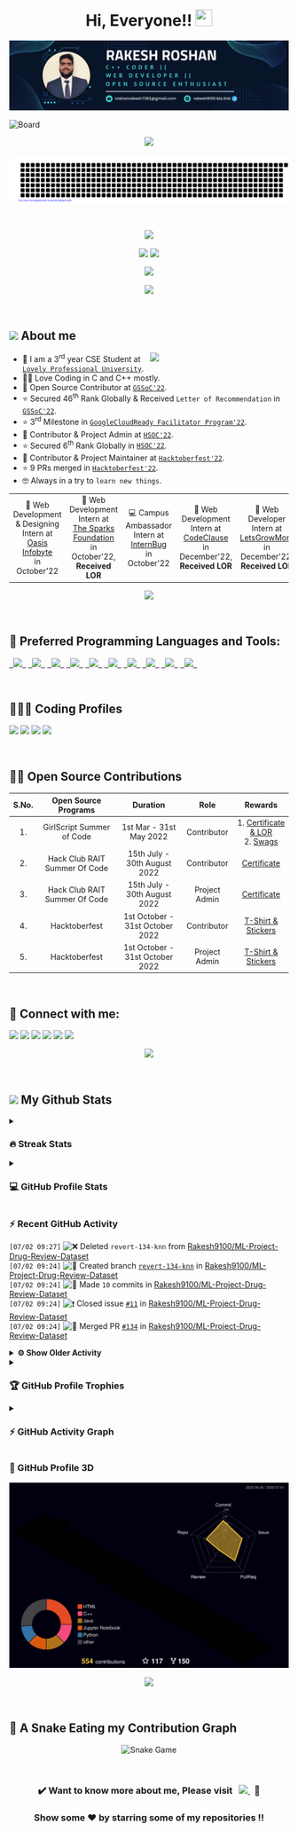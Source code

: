 <h1 align = "center">Hi, Everyone!! <img src = "https://raw.githubusercontent.com/MartinHeinz/MartinHeinz/master/wave.gif" height = 30px width = 30px> </h1>

<p align = "center"><img src = "Blue%20and%20White%20Abstract%20Banner.png" alt = "Blue and White Abstract Banner"></p>

![Board](https://user-images.githubusercontent.com/73993775/215263455-e1b4f886-e34c-4308-b957-19c84668d63d.png)

<p align = "center">
<img src = "https://readme-typing-svg.herokuapp.com?font=Time+New+Roman&color=%23C8BE25&size=25&center=true&vCenter=true&width=500&height=100&lines=Computer+Science+Engineering+Student;Coding+and+Open+Source+Enthusiast;Frontend+Web+Developer;Always+learning+new+things"></p>

<p align = "center">
<img src = "gitartwork.svg" alt = "Gitartwork"></p><br>

<p align = "center">
<img src = "https://quotes-github-readme.vercel.app/api?type=horizontal&theme=dracula">
</p>

<p align = "center">
<a href = "https://www.linkedin.com/in/rakesh-roshan-9100/"><img src = "https://img.shields.io/badge/RAKESH%20ROSHAN-blue?style=for-the-badge&logo=linkedin&labelColor=white&logoColor=blue" height="25"></a>
<a href = "mailto:roshanrakesh7362@gmail.com"><img src = "https://img.shields.io/badge/SAY%2C%20HI-D14836?style=for-the-badge&logo=gmail&labelColor=white&logoColor=D14836" height="25"></a></p>

<p align = "center">
<img src = "https://komarev.com/ghpvc/?username=Rakesh9100&label=PROFILE%20VISITORS&color=CD5F08&style=for-the-badge" height="27"/>
</p>

<p align = "center"> <img src = "https://capsule-render.vercel.app/api?type=rect&color=gradient&customColorList=0,2,2,5,10&height=2.5"/></p><br>

## <picture> <img src = "https://github.com/7oSkaaa/7oSkaaa/blob/main/Images/about_me.gif?raw=true" width = 50px>  </picture> About me
<picture> <img align = "right" src = "https://github.com/7oSkaaa/7oSkaaa/blob/main/Images/Right_Side.gif?raw=true" width = 250px></picture>
- 🏫 I am a 3<sup>rd</sup> year CSE Student at [`Lovely Professional University`](https://www.lpu.in).
- 🧑‍💻 Love Coding in C and C++ mostly.
- 🙂 Open Source Contributor at [`GSSoC'22`](https://gssoc.girlscript.tech/).
- ⭐ Secured 46<sup>th</sup> Rank Globally & Received `Letter of Recommendation` in [`GSSoC'22`](https://gssoc.girlscript.tech/).
- ⭐ 3<sup>rd</sup> Milestone in [`GoogleCloudReady Facilitator Program'22`](https://events.withgoogle.com/googlecloudready-facilitator-program/).
- 🙂 Contributor & Project Admin at [`HSOC'22`](https://soc.hackclubrait.co/).
- ⭐ Secured 6<sup>th</sup> Rank Globally in [`HSOC'22`](https://soc.hackclubrait.co/).
- 🙂 Contributor & Project Maintainer at [`Hacktoberfest'22`](https://hacktoberfest.com/).
- ⭐ 9 PRs merged in [`Hacktoberfest'22`](https://hacktoberfest.com/).
- 🤓 Always in a try to `learn new things`.

<table align = "center">
  <tr>
    <td align = "center"> 🌟 Web Development & Designing Intern at <a href = "https://oasisinfobyte.com/"><br>Oasis Infobyte</a> <br>in October'22 </td>
    <td align = "center"> 🌟 Web Development Intern at <a href = "https://internship.thesparksfoundation.info/"><br>The Sparks Foundation</a> <br>in October'22, <b>Received LOR</b> </td>
    <td align = "center"> 💻 Campus Ambassador Intern at <a href = "https://internbug.wixsite.com/internbug"><br>InternBug</a> <br>in October'22 </td>
    <td align = "center"> 🌟 Web Development Intern at <a href = "https://codeclause.com/"><br>CodeClause</a> <br>in December'22, <b>Received LOR</b> </td>
    <td align = "center"> 🌟 Web Developer Intern at <a href = "https://letsgrowmore.in/"><br>LetsGrowMore</a> <br>in December'22, <b>Received LOR</b> </td>
</td>
  </tr>
</table>

<p align = "center"> <img src = "https://capsule-render.vercel.app/api?type=rect&color=gradient&customColorList=0,2,2,5,10&height=2.5"/></p><br>

## 🚀 Preferred Programming Languages and Tools:
<p align = "left">
	<code><a href = "https://www.cprogramming.com/"> <img src = "https://img.icons8.com/color/50/000000/c-programming.png"/> </a></code>
    	<code><a href = "https://www.learncpp.com/"> <img src = "https://img.icons8.com/color/50/000000/c-plus-plus-logo.png"/> </a></code>
    	<code><a href = "https://html.com/"> <img src = "https://img.icons8.com/color/50/000000/html-5.png"/> </a></code>
    	<code><a href = "https://web.dev/learn/css/"> <img src = "https://img.icons8.com/color/50/000000/css3.png"/> </a></code>
    	<code><a href = "https://www.javascript.com/"> <img src = "https://img.icons8.com/color/50/FAB005/javascript--v1.png"/> </a></code>
	<code><a href = "https://www.python.org/"> <img src = "https://img.icons8.com/color/50/000000/python--v1.png"/> </a></code>
	<code><a href = "https://docs.oracle.com/javase/tutorial/"> <img src = "https://img.icons8.com/color/50/000000/java-coffee-cup-logo--v1.png"/> </a></code>
    	<code><a href = "https://code.visualstudio.com/"> <img src = "https://img.icons8.com/color/50/000000/visual-studio-code-2019.png"/> </a></code>
	<code><a href = "https://git-scm.com/"> <img src = "https://img.icons8.com/color/50/000000/git.png"/> </a></code>
	<code><a href = "https://cloud.google.com/"> <img src = "https://img.icons8.com/color/50/000000/google-cloud-platform.png"/> </a></code>
</p><br>

## 👨🏻‍💻 Coding Profiles
<p align = "left">
<a href = "https://www.hackerrank.com/roshanrakesh7362?hr_r=1"><img src = "https://img.shields.io/badge/-Hackerrank-2EC866?style=oval-square&logo=HackerRank&logoColor=white"/></a>
<a href = "https://leetcode.com/Rakesh9100/"><img src = "https://img.shields.io/badge/-LeetCode-FFA116?style=oval-square&logo=LeetCode&logoColor=white"/></a>
<a href = "https://auth.geeksforgeeks.org/user/roshanrakesh7362"><img src = "https://img.shields.io/badge/GeeksforGeeks-298D46?style=oval-square&logo=geeksforgeeks&logoColor=white"/></a>
<a href = "https://www.cloudskillsboost.google/public_profiles/29e851f3-5a90-4e77-87ae-8b1d1a2c10b3"><img src = "https://img.shields.io/badge/Google_Cloud-4285F4?style=oval-square&logo=google-cloud&logoColor=white"/></a>
</p><br>

## 👨‍💻 Open Source Contributions
| S.No. | Open Source Programs | Duration | Role | Rewards |
|:-----:|:-----:|:-----:|:-----:|:-----:|
| 1. | GirlScript Summer of Code | 1st Mar - 31st May 2022 | Contributor | 1. [Certificate & LOR](https://www.linkedin.com/posts/rakesh-roshan-9100_gssoc-top-performer-activity-6962652421214908416-pdZg?utm_source=share&utm_medium=member_desktop)<br> 2. [Swags](https://www.linkedin.com/posts/rakesh-roshan-9100_opensource-program-contributor-activity-6994604804513673216-CJfE?utm_source=share&utm_medium=member_desktop) |
| 2. | Hack Club RAIT Summer Of Code| 15th July - 30th August 2022 | Contributor | [Certificate](https://drive.google.com/file/d/167zbwHjw_m7LPksIG2JNu4XO4WHEugSe/view?usp=share_link) |
| 3. | Hack Club RAIT Summer Of Code| 15th July - 30th August 2022 | Project Admin | [Certificate](https://drive.google.com/file/d/1L3K9xfyJ1rj0kSA-Vc0P6hlodb6FWAKO/view?usp=share_link) |
| 4. | Hacktoberfest | 1st October - 31st October 2022 | Contributor | [T-Shirt & Stickers](https://www.linkedin.com/posts/rakesh-roshan-9100_hacktoberfest2022-hacktoberfest-github-activity-7025102004079239169-PYOP?utm_source=share&utm_medium=member_desktop) |
| 5. | Hacktoberfest | 1st October - 31st October 2022 | Project Admin | [T-Shirt & Stickers](https://www.linkedin.com/posts/rakesh-roshan-9100_hacktoberfest2022-hacktoberfest-github-activity-7025102004079239169-PYOP?utm_source=share&utm_medium=member_desktop) |
<br>

## 🔗 Connect with me:
<p align = "left">
<a href = "https://www.linkedin.com/in/rakesh-roshan-9100/"><img src = "https://img.icons8.com/fluent/48/000000/linkedin.png"/></a>
<a href = "https://www.instagram.com/rakesh250602/"><img src = "https://img.icons8.com/fluent/48/000000/instagram-new.png"/></a>
<a href = "mailto:roshanrakesh7362@gmail.com"><img src = "https://img.icons8.com/color/48/000000/gmail-new.png"/></a>
<a href = "https://github.com/Rakesh9100/"><img src = "https://img.icons8.com/color/48/000000/github--v1.png"/></a>
<a href = "https://www.facebook.com/rakesh6203/"><img src = "https://img.icons8.com/fluency/48/000000/facebook-new.png"/></a>
<a href = "https://discordapp.com/users/944144134950748170"><img src = "https://img.icons8.com/fluency/48/000000/discord.png"/></a>

<p align="center"> <img src = "https://capsule-render.vercel.app/api?type=rect&color=gradient&customColorList=0,2,2,5,10&height=2.5"/></p><br>

## <picture> <img src = "https://github.com/7oSkaaa/7oSkaaa/blob/main/Images/Statistics.gif?raw=true" width = 50px>  </picture> My Github Stats

<details><summary><h3>🔥 Streak Stats</h3></summary>
<p align = "center"><img src = "https://github-readme-streak-stats.herokuapp.com/?user=rakesh9100&theme=midnight-purple" alt = "Rakesh9100"/></p>
</details>
  
<details><summary><h3>💻 GitHub Profile Stats</h3></summary>
<p align = "center">
<a href = "https://github.com/rakesh9100">
<img src = "https://github-readme-stats-rakesh9100.vercel.app/api?username=rakesh9100&show_icons=true&count_private=true&locale=en&theme=midnight-purple&layout=compact" alt = "Rakesh's Github Stats" height = 200px/></a>
<img src = "https://github-readme-stats-rakesh9100.vercel.app/api/top-langs?username=rakesh9100&langs_count=15&layout=compact&locale=en&theme=midnight-purple" alt = "Languages Used" height = 200px/>
<br><br>
<b>Note:</b> Top languages is only a metric of the languages my public code consists of and doesn't reflect experience or skill level.
</p></details>

<h3>⚡ Recent GitHub Activity</h3>

<!--START_SECTION:activity-->
`[07/02 09:27]` <img alt="❌" src="https://github.com/cheesits456/github-activity-readme/raw/master/icons/delete.png" align="top" height="18"> Deleted `revert-134-knn` from [Rakesh9100/ML-Project-Drug-Review-Dataset](https://github.com/Rakesh9100/ML-Project-Drug-Review-Dataset)  
`[07/02 09:24]` <img alt="📂" src="https://github.com/cheesits456/github-activity-readme/raw/master/icons/create-branch.png" align="top" height="18"> Created branch [`revert-134-knn`](https://github.com/Rakesh9100/ML-Project-Drug-Review-Dataset/tree/revert-134-knn) in [Rakesh9100/ML-Project-Drug-Review-Dataset](https://github.com/Rakesh9100/ML-Project-Drug-Review-Dataset)  
`[07/02 09:24]` <img alt="📝" src="https://github.com/cheesits456/github-activity-readme/raw/master/icons/commit.png" align="top" height="18"> Made `10` commits in [Rakesh9100/ML-Project-Drug-Review-Dataset](https://github.com/Rakesh9100/ML-Project-Drug-Review-Dataset)  
`[07/02 09:24]` <img alt="❗️" src="https://github.com/cheesits456/github-activity-readme/raw/master/icons/issue.png" align="top" height="18"> Closed issue [`#11`](https://github.com//Rakesh9100/ML-Project-Drug-Review-Dataset/issues/11 'Explore alternative machine learning models on the dataset') in [Rakesh9100/ML-Project-Drug-Review-Dataset](https://github.com/Rakesh9100/ML-Project-Drug-Review-Dataset)  
`[07/02 09:24]` <img alt="🎉" src="https://github.com/cheesits456/github-activity-readme/raw/master/icons/merge.png" align="top" height="18"> Merged PR [`#134`](https://github.com//Rakesh9100/ML-Project-Drug-Review-Dataset/pull/134 'Added the KNN Model') in [Rakesh9100/ML-Project-Drug-Review-Dataset](https://github.com/Rakesh9100/ML-Project-Drug-Review-Dataset)  

<details><summary><b> ⚙️ Show Older Activity</b></summary>

`[07/02 09:24]` <img alt="🗣" src="https://github.com/cheesits456/github-activity-readme/raw/master/icons/comment.png" align="top" height="18"> Commented on [`#134`](https://github.com//Rakesh9100/ML-Project-Drug-Review-Dataset/issues/134 'Added the KNN Model') in [Rakesh9100/ML-Project-Drug-Review-Dataset](https://github.com/Rakesh9100/ML-Project-Drug-Review-Dataset)  
`[07/02 06:44]` <img alt="🗣" src="https://github.com/cheesits456/github-activity-readme/raw/master/icons/comment.png" align="top" height="18"> Commented on [`#109`](https://github.com//Rakesh9100/ML-Project-Drug-Review-Dataset/issues/109 ' Embedding layers with LSTM, GRU. ') in [Rakesh9100/ML-Project-Drug-Review-Dataset](https://github.com/Rakesh9100/ML-Project-Drug-Review-Dataset)  
`[07/02 06:43]` <img alt="🗣" src="https://github.com/cheesits456/github-activity-readme/raw/master/icons/comment.png" align="top" height="18"> Commented on [`#134`](https://github.com//Rakesh9100/ML-Project-Drug-Review-Dataset/issues/134 'Added the KNN Model') in [Rakesh9100/ML-Project-Drug-Review-Dataset](https://github.com/Rakesh9100/ML-Project-Drug-Review-Dataset)  
`[07/02 06:42]` <img alt="🗣" src="https://github.com/cheesits456/github-activity-readme/raw/master/icons/comment.png" align="top" height="18"> Commented on [`#121`](https://github.com//Rakesh9100/ML-Project-Drug-Review-Dataset/issues/121 '[FEATURE] Sentiment Analysis using Deep Learning ') in [Rakesh9100/ML-Project-Drug-Review-Dataset](https://github.com/Rakesh9100/ML-Project-Drug-Review-Dataset)  
`[07/01 20:49]` <img alt="🗣" src="https://github.com/cheesits456/github-activity-readme/raw/master/icons/comment.png" align="top" height="18"> Commented on [`#94`](https://github.com//Rakesh9100/ML-Project-Drug-Review-Dataset/issues/94 'Optimize the hyperparameters of the existing ML models to improve their performance') in [Rakesh9100/ML-Project-Drug-Review-Dataset](https://github.com/Rakesh9100/ML-Project-Drug-Review-Dataset)  
`[07/01 20:46]` <img alt="🗣" src="https://github.com/cheesits456/github-activity-readme/raw/master/icons/comment.png" align="top" height="18"> Commented on [`#121`](https://github.com//Rakesh9100/ML-Project-Drug-Review-Dataset/issues/121 '[FEATURE] Sentiment Analysis using Deep Learning ') in [Rakesh9100/ML-Project-Drug-Review-Dataset](https://github.com/Rakesh9100/ML-Project-Drug-Review-Dataset)  
`[07/01 20:45]` <img alt="🗣" src="https://github.com/cheesits456/github-activity-readme/raw/master/icons/comment.png" align="top" height="18"> Commented on [`#109`](https://github.com//Rakesh9100/ML-Project-Drug-Review-Dataset/issues/109 ' Embedding layers with LSTM, GRU. ') in [Rakesh9100/ML-Project-Drug-Review-Dataset](https://github.com/Rakesh9100/ML-Project-Drug-Review-Dataset)  
`[07/01 20:43]` <img alt="🗣" src="https://github.com/cheesits456/github-activity-readme/raw/master/icons/comment.png" align="top" height="18"> Commented on [`#108`](https://github.com//Rakesh9100/ML-Project-Drug-Review-Dataset/issues/108 'Improving accuracy using ensemble learning') in [Rakesh9100/ML-Project-Drug-Review-Dataset](https://github.com/Rakesh9100/ML-Project-Drug-Review-Dataset)  
`[07/01 17:45]` <img alt="❗️" src="https://github.com/cheesits456/github-activity-readme/raw/master/icons/issue.png" align="top" height="18"> Closed issue [`#107`](https://github.com//Rakesh9100/ML-Project-Drug-Review-Dataset/issues/107 'Integrating the project with a website using Flask, HTML, and CSS to showcase accurate results, visually appealing graphs, and plots.[Issue title here] ') in [Rakesh9100/ML-Project-Drug-Review-Dataset](https://github.com/Rakesh9100/ML-Project-Drug-Review-Dataset)  
`[07/01 17:38]` <img alt="🗣" src="https://github.com/cheesits456/github-activity-readme/raw/master/icons/comment.png" align="top" height="18"> Commented on [`#134`](https://github.com//Rakesh9100/ML-Project-Drug-Review-Dataset/issues/134 'Added the KNN Model') in [Rakesh9100/ML-Project-Drug-Review-Dataset](https://github.com/Rakesh9100/ML-Project-Drug-Review-Dataset)  
`[07/01 17:36]` <img alt="🗣" src="https://github.com/cheesits456/github-activity-readme/raw/master/icons/comment.png" align="top" height="18"> Commented on [`#133`](https://github.com//Rakesh9100/ML-Project-Drug-Review-Dataset/issues/133 'PyCaret Implementation - Accuracy enhancement using multiple regression models at a time') in [Rakesh9100/ML-Project-Drug-Review-Dataset](https://github.com/Rakesh9100/ML-Project-Drug-Review-Dataset)  
`[07/01 14:49]` <img alt="🗣" src="https://github.com/cheesits456/github-activity-readme/raw/master/icons/comment.png" align="top" height="18"> Commented on [`#80`](https://github.com//Rakesh9100/ML-Project-Drug-Review-Dataset/issues/80 'Adding Transformers') in [Rakesh9100/ML-Project-Drug-Review-Dataset](https://github.com/Rakesh9100/ML-Project-Drug-Review-Dataset)  
`[07/01 14:48]` <img alt="🗣" src="https://github.com/cheesits456/github-activity-readme/raw/master/icons/comment.png" align="top" height="18"> Commented on [`#11`](https://github.com//Rakesh9100/ML-Project-Drug-Review-Dataset/issues/11 'Explore alternative machine learning models on the dataset') in [Rakesh9100/ML-Project-Drug-Review-Dataset](https://github.com/Rakesh9100/ML-Project-Drug-Review-Dataset)  
`[07/01 14:46]` <img alt="🗣" src="https://github.com/cheesits456/github-activity-readme/raw/master/icons/comment.png" align="top" height="18"> Commented on [`#4`](https://github.com//Rakesh9100/ML-Project-Drug-Review-Dataset/issues/4 'Enhancing Model Performance and Memory Efficiency in this Project') in [Rakesh9100/ML-Project-Drug-Review-Dataset](https://github.com/Rakesh9100/ML-Project-Drug-Review-Dataset)  
`[07/01 11:56]` <img alt="🗣" src="https://github.com/cheesits456/github-activity-readme/raw/master/icons/comment.png" align="top" height="18"> Commented on [`#124`](https://github.com//Rakesh9100/ML-Project-Drug-Review-Dataset/issues/124 '[FEATURE] Adding Logging module for storing the logs') in [Rakesh9100/ML-Project-Drug-Review-Dataset](https://github.com/Rakesh9100/ML-Project-Drug-Review-Dataset)  
`[07/01 11:51]` <img alt="🗣" src="https://github.com/cheesits456/github-activity-readme/raw/master/icons/comment.png" align="top" height="18"> Commented on [`#129`](https://github.com//Rakesh9100/ML-Project-Drug-Review-Dataset/issues/129 'Plotly analysis') in [Rakesh9100/ML-Project-Drug-Review-Dataset](https://github.com/Rakesh9100/ML-Project-Drug-Review-Dataset)  
`[07/01 11:50]` <img alt="❗️" src="https://github.com/cheesits456/github-activity-readme/raw/master/icons/issue.png" align="top" height="18"> Closed issue [`#97`](https://github.com//Rakesh9100/ML-Project-Drug-Review-Dataset/issues/97 'Use plotly library for analysis') in [Rakesh9100/ML-Project-Drug-Review-Dataset](https://github.com/Rakesh9100/ML-Project-Drug-Review-Dataset)  
`[07/01 11:50]` <img alt="📝" src="https://github.com/cheesits456/github-activity-readme/raw/master/icons/commit.png" align="top" height="18"> Made `2` commits in [Rakesh9100/ML-Project-Drug-Review-Dataset](https://github.com/Rakesh9100/ML-Project-Drug-Review-Dataset)  
`[07/01 11:50]` <img alt="🎉" src="https://github.com/cheesits456/github-activity-readme/raw/master/icons/merge.png" align="top" height="18"> Merged PR [`#129`](https://github.com//Rakesh9100/ML-Project-Drug-Review-Dataset/pull/129 'Plotly analysis') in [Rakesh9100/ML-Project-Drug-Review-Dataset](https://github.com/Rakesh9100/ML-Project-Drug-Review-Dataset)  
`[07/01 10:21]` <img alt="🗣" src="https://github.com/cheesits456/github-activity-readme/raw/master/icons/comment.png" align="top" height="18"> Commented on [`#131`](https://github.com//Rakesh9100/ML-Project-Drug-Review-Dataset/issues/131 'Adding the model: Sarima') in [Rakesh9100/ML-Project-Drug-Review-Dataset](https://github.com/Rakesh9100/ML-Project-Drug-Review-Dataset)  
`[06/29 18:30]` <img alt="❗️" src="https://github.com/cheesits456/github-activity-readme/raw/master/icons/issue.png" align="top" height="18"> Closed issue [`#132`](https://github.com//Rakesh9100/ML-Project-Drug-Review-Dataset/issues/132 'Add CONTRIBUTION.md') in [Rakesh9100/ML-Project-Drug-Review-Dataset](https://github.com/Rakesh9100/ML-Project-Drug-Review-Dataset)  
`[06/29 18:30]` <img alt="🗣" src="https://github.com/cheesits456/github-activity-readme/raw/master/icons/comment.png" align="top" height="18"> Commented on [`#132`](https://github.com//Rakesh9100/ML-Project-Drug-Review-Dataset/issues/132 'Add CONTRIBUTION.md') in [Rakesh9100/ML-Project-Drug-Review-Dataset](https://github.com/Rakesh9100/ML-Project-Drug-Review-Dataset)  
`[06/28 12:46]` <img alt="❗️" src="https://github.com/cheesits456/github-activity-readme/raw/master/icons/issue.png" align="top" height="18"> Closed issue [`#123`](https://github.com//Rakesh9100/ML-Project-Drug-Review-Dataset/issues/123 'Insufficient comment') in [Rakesh9100/ML-Project-Drug-Review-Dataset](https://github.com/Rakesh9100/ML-Project-Drug-Review-Dataset)  
`[06/28 12:46]` <img alt="📝" src="https://github.com/cheesits456/github-activity-readme/raw/master/icons/commit.png" align="top" height="18"> Made `1` commit in [Rakesh9100/ML-Project-Drug-Review-Dataset](https://github.com/Rakesh9100/ML-Project-Drug-Review-Dataset)  
`[06/28 12:46]` <img alt="🎉" src="https://github.com/cheesits456/github-activity-readme/raw/master/icons/merge.png" align="top" height="18"> Merged PR [`#126`](https://github.com//Rakesh9100/ML-Project-Drug-Review-Dataset/pull/126 'Modified with comments') in [Rakesh9100/ML-Project-Drug-Review-Dataset](https://github.com/Rakesh9100/ML-Project-Drug-Review-Dataset)  
`[06/28 12:46]` <img alt="🗣" src="https://github.com/cheesits456/github-activity-readme/raw/master/icons/comment.png" align="top" height="18"> Commented on [`#126`](https://github.com//Rakesh9100/ML-Project-Drug-Review-Dataset/issues/126 'Modified with comments') in [Rakesh9100/ML-Project-Drug-Review-Dataset](https://github.com/Rakesh9100/ML-Project-Drug-Review-Dataset)  
`[06/28 12:43]` <img alt="❗️" src="https://github.com/cheesits456/github-activity-readme/raw/master/icons/issue.png" align="top" height="18"> Closed issue [`#130`](https://github.com//Rakesh9100/ML-Project-Drug-Review-Dataset/issues/130 'Add bar graph and line graphs') in [Rakesh9100/ML-Project-Drug-Review-Dataset](https://github.com/Rakesh9100/ML-Project-Drug-Review-Dataset)  
`[06/28 12:43]` <img alt="🗣" src="https://github.com/cheesits456/github-activity-readme/raw/master/icons/comment.png" align="top" height="18"> Commented on [`#130`](https://github.com//Rakesh9100/ML-Project-Drug-Review-Dataset/issues/130 'Add bar graph and line graphs') in [Rakesh9100/ML-Project-Drug-Review-Dataset](https://github.com/Rakesh9100/ML-Project-Drug-Review-Dataset)  
`[06/27 14:42]` <img alt="🗣" src="https://github.com/cheesits456/github-activity-readme/raw/master/icons/comment.png" align="top" height="18"> Commented on [`#126`](https://github.com//Rakesh9100/ML-Project-Drug-Review-Dataset/issues/126 'Modified with comments') in [Rakesh9100/ML-Project-Drug-Review-Dataset](https://github.com/Rakesh9100/ML-Project-Drug-Review-Dataset)  
`[06/27 13:31]` <img alt="🗣" src="https://github.com/cheesits456/github-activity-readme/raw/master/icons/comment.png" align="top" height="18"> Commented on [`#126`](https://github.com//Rakesh9100/ML-Project-Drug-Review-Dataset/issues/126 'Modified with comments') in [Rakesh9100/ML-Project-Drug-Review-Dataset](https://github.com/Rakesh9100/ML-Project-Drug-Review-Dataset)  
`[06/27 13:17]` <img alt="🗣" src="https://github.com/cheesits456/github-activity-readme/raw/master/icons/comment.png" align="top" height="18"> Commented on [`#126`](https://github.com//Rakesh9100/ML-Project-Drug-Review-Dataset/issues/126 'Modified with comments') in [Rakesh9100/ML-Project-Drug-Review-Dataset](https://github.com/Rakesh9100/ML-Project-Drug-Review-Dataset)  
`[06/27 13:11]` <img alt="❗️" src="https://github.com/cheesits456/github-activity-readme/raw/master/icons/issue.png" align="top" height="18"> Closed issue [`#83`](https://github.com//Rakesh9100/ML-Project-Drug-Review-Dataset/issues/83 'Adding the model: Arima') in [Rakesh9100/ML-Project-Drug-Review-Dataset](https://github.com/Rakesh9100/ML-Project-Drug-Review-Dataset)  
`[06/27 12:05]` <img alt="📝" src="https://github.com/cheesits456/github-activity-readme/raw/master/icons/commit.png" align="top" height="18"> Made `1` commit in [Rakesh9100/ML-Project-Drug-Review-Dataset](https://github.com/Rakesh9100/ML-Project-Drug-Review-Dataset)  
`[06/27 12:05]` <img alt="🎉" src="https://github.com/cheesits456/github-activity-readme/raw/master/icons/merge.png" align="top" height="18"> Merged PR [`#128`](https://github.com//Rakesh9100/ML-Project-Drug-Review-Dataset/pull/128 'Arima Added ') in [Rakesh9100/ML-Project-Drug-Review-Dataset](https://github.com/Rakesh9100/ML-Project-Drug-Review-Dataset)  
`[06/27 12:05]` <img alt="🗣" src="https://github.com/cheesits456/github-activity-readme/raw/master/icons/comment.png" align="top" height="18"> Commented on [`#128`](https://github.com//Rakesh9100/ML-Project-Drug-Review-Dataset/issues/128 'Arima Added ') in [Rakesh9100/ML-Project-Drug-Review-Dataset](https://github.com/Rakesh9100/ML-Project-Drug-Review-Dataset)  
`[06/27 12:04]` <img alt="🗣" src="https://github.com/cheesits456/github-activity-readme/raw/master/icons/comment.png" align="top" height="18"> Commented on [`#128`](https://github.com//Rakesh9100/ML-Project-Drug-Review-Dataset/issues/128 'Arima Added ') in [Rakesh9100/ML-Project-Drug-Review-Dataset](https://github.com/Rakesh9100/ML-Project-Drug-Review-Dataset)  
`[06/27 07:54]` <img alt="🗣" src="https://github.com/cheesits456/github-activity-readme/raw/master/icons/comment.png" align="top" height="18"> Commented on [`#128`](https://github.com//Rakesh9100/ML-Project-Drug-Review-Dataset/issues/128 'Arima Added ') in [Rakesh9100/ML-Project-Drug-Review-Dataset](https://github.com/Rakesh9100/ML-Project-Drug-Review-Dataset)  
`[06/27 06:03]` <img alt="🗣" src="https://github.com/cheesits456/github-activity-readme/raw/master/icons/comment.png" align="top" height="18"> Commented on [`#127`](https://github.com//Rakesh9100/ML-Project-Drug-Review-Dataset/issues/127 'Added Arima model ') in [Rakesh9100/ML-Project-Drug-Review-Dataset](https://github.com/Rakesh9100/ML-Project-Drug-Review-Dataset)  
`[06/27 05:53]` <img alt="🗣" src="https://github.com/cheesits456/github-activity-readme/raw/master/icons/comment.png" align="top" height="18"> Commented on [`#127`](https://github.com//Rakesh9100/ML-Project-Drug-Review-Dataset/issues/127 'Added Arima model ') in [Rakesh9100/ML-Project-Drug-Review-Dataset](https://github.com/Rakesh9100/ML-Project-Drug-Review-Dataset)  
`[06/27 05:45]` <img alt="🗣" src="https://github.com/cheesits456/github-activity-readme/raw/master/icons/comment.png" align="top" height="18"> Commented on [`#97`](https://github.com//Rakesh9100/ML-Project-Drug-Review-Dataset/issues/97 'Use plotly library for analysis') in [Rakesh9100/ML-Project-Drug-Review-Dataset](https://github.com/Rakesh9100/ML-Project-Drug-Review-Dataset)  
`[06/26 20:02]` <img alt="❌" src="https://github.com/cheesits456/github-activity-readme/raw/master/icons/pr-close.png" align="top" height="18"> Closed PR [`#125`](https://github.com//Rakesh9100/ML-Project-Drug-Review-Dataset/pull/125 'ARIMA IMPLEMENTED in datasets') in [Rakesh9100/ML-Project-Drug-Review-Dataset](https://github.com/Rakesh9100/ML-Project-Drug-Review-Dataset)  
`[06/26 20:02]` <img alt="🗣" src="https://github.com/cheesits456/github-activity-readme/raw/master/icons/comment.png" align="top" height="18"> Commented on [`#125`](https://github.com//Rakesh9100/ML-Project-Drug-Review-Dataset/issues/125 'ARIMA IMPLEMENTED in datasets') in [Rakesh9100/ML-Project-Drug-Review-Dataset](https://github.com/Rakesh9100/ML-Project-Drug-Review-Dataset)  
`[06/26 19:56]` <img alt="🗣" src="https://github.com/cheesits456/github-activity-readme/raw/master/icons/comment.png" align="top" height="18"> Commented on [`#125`](https://github.com//Rakesh9100/ML-Project-Drug-Review-Dataset/issues/125 'ARIMA IMPLEMENTED in datasets') in [Rakesh9100/ML-Project-Drug-Review-Dataset](https://github.com/Rakesh9100/ML-Project-Drug-Review-Dataset)  
`[06/26 19:51]` <img alt="🗣" src="https://github.com/cheesits456/github-activity-readme/raw/master/icons/comment.png" align="top" height="18"> Commented on [`#125`](https://github.com//Rakesh9100/ML-Project-Drug-Review-Dataset/issues/125 'ARIMA IMPLEMENTED in datasets') in [Rakesh9100/ML-Project-Drug-Review-Dataset](https://github.com/Rakesh9100/ML-Project-Drug-Review-Dataset)  
`[06/26 19:27]` <img alt="🗣" src="https://github.com/cheesits456/github-activity-readme/raw/master/icons/comment.png" align="top" height="18"> Commented on [`#80`](https://github.com//Rakesh9100/ML-Project-Drug-Review-Dataset/issues/80 'Adding Transformers') in [Rakesh9100/ML-Project-Drug-Review-Dataset](https://github.com/Rakesh9100/ML-Project-Drug-Review-Dataset)  
`[06/26 19:26]` <img alt="🗣" src="https://github.com/cheesits456/github-activity-readme/raw/master/icons/comment.png" align="top" height="18"> Commented on [`#11`](https://github.com//Rakesh9100/ML-Project-Drug-Review-Dataset/issues/11 'Explore alternative machine learning models on the dataset') in [Rakesh9100/ML-Project-Drug-Review-Dataset](https://github.com/Rakesh9100/ML-Project-Drug-Review-Dataset)  
`[06/26 19:25]` <img alt="🗣" src="https://github.com/cheesits456/github-activity-readme/raw/master/icons/comment.png" align="top" height="18"> Commented on [`#125`](https://github.com//Rakesh9100/ML-Project-Drug-Review-Dataset/issues/125 'ARIMA IMPLEMENTED in datasets') in [Rakesh9100/ML-Project-Drug-Review-Dataset](https://github.com/Rakesh9100/ML-Project-Drug-Review-Dataset)  
`[06/26 19:23]` <img alt="❗️" src="https://github.com/cheesits456/github-activity-readme/raw/master/icons/issue.png" align="top" height="18"> Closed issue [`#10`](https://github.com//Rakesh9100/ML-Project-Drug-Review-Dataset/issues/10 'Improve Accuracy by Exploring Alternative Machine Learning Models') in [Rakesh9100/ML-Project-Drug-Review-Dataset](https://github.com/Rakesh9100/ML-Project-Drug-Review-Dataset)  
`[06/26 19:20]` <img alt="🗣" src="https://github.com/cheesits456/github-activity-readme/raw/master/icons/comment.png" align="top" height="18"> Commented on [`#125`](https://github.com//Rakesh9100/ML-Project-Drug-Review-Dataset/issues/125 'ARIMA IMPLEMENTED in datasets') in [Rakesh9100/ML-Project-Drug-Review-Dataset](https://github.com/Rakesh9100/ML-Project-Drug-Review-Dataset)  
`[06/26 19:10]` <img alt="🗣" src="https://github.com/cheesits456/github-activity-readme/raw/master/icons/comment.png" align="top" height="18"> Commented on [`#120`](https://github.com//Rakesh9100/ML-Project-Drug-Review-Dataset/issues/120 '[PyCaret] Implementation/Usage of PyCaret Regression Module(Library) for Model Comparison, Selection and Automation - GSSoc\'23') in [Rakesh9100/ML-Project-Drug-Review-Dataset](https://github.com/Rakesh9100/ML-Project-Drug-Review-Dataset)  
`[06/26 19:09]` <img alt="🗣" src="https://github.com/cheesits456/github-activity-readme/raw/master/icons/comment.png" align="top" height="18"> Commented on [`#2`](https://github.com//Rakesh9100/ML-Project-Drug-Review-Dataset/issues/2 'Accuracy enhancement by using multiple regression models at a time') in [Rakesh9100/ML-Project-Drug-Review-Dataset](https://github.com/Rakesh9100/ML-Project-Drug-Review-Dataset)  
`[06/26 19:07]` <img alt="🗣" src="https://github.com/cheesits456/github-activity-readme/raw/master/icons/comment.png" align="top" height="18"> Commented on [`#2`](https://github.com//Rakesh9100/ML-Project-Drug-Review-Dataset/issues/2 'Accuracy enhancement by using multiple regression models at a time') in [Rakesh9100/ML-Project-Drug-Review-Dataset](https://github.com/Rakesh9100/ML-Project-Drug-Review-Dataset)  
`[06/26 19:07]` <img alt="❗️" src="https://github.com/cheesits456/github-activity-readme/raw/master/icons/issue.png" align="top" height="18"> Closed issue [`#120`](https://github.com//Rakesh9100/ML-Project-Drug-Review-Dataset/issues/120 '[PyCaret] Implementation/Usage of PyCaret Regression Module(Library) for Model Comparison, Selection and Automation - GSSoc\'23') in [Rakesh9100/ML-Project-Drug-Review-Dataset](https://github.com/Rakesh9100/ML-Project-Drug-Review-Dataset)  
`[06/26 19:07]` <img alt="🗣" src="https://github.com/cheesits456/github-activity-readme/raw/master/icons/comment.png" align="top" height="18"> Commented on [`#120`](https://github.com//Rakesh9100/ML-Project-Drug-Review-Dataset/issues/120 '[PyCaret] Implementation/Usage of PyCaret Regression Module(Library) for Model Comparison, Selection and Automation - GSSoc\'23') in [Rakesh9100/ML-Project-Drug-Review-Dataset](https://github.com/Rakesh9100/ML-Project-Drug-Review-Dataset)  
`[06/26 19:02]` <img alt="🗣" src="https://github.com/cheesits456/github-activity-readme/raw/master/icons/comment.png" align="top" height="18"> Commented on [`#124`](https://github.com//Rakesh9100/ML-Project-Drug-Review-Dataset/issues/124 '[FEATURE] Adding Logging module for storing the logs') in [Rakesh9100/ML-Project-Drug-Review-Dataset](https://github.com/Rakesh9100/ML-Project-Drug-Review-Dataset)  
`[06/26 18:59]` <img alt="🗣" src="https://github.com/cheesits456/github-activity-readme/raw/master/icons/comment.png" align="top" height="18"> Commented on [`#125`](https://github.com//Rakesh9100/ML-Project-Drug-Review-Dataset/issues/125 'ARIMA IMPLEMENTED in datasets') in [Rakesh9100/ML-Project-Drug-Review-Dataset](https://github.com/Rakesh9100/ML-Project-Drug-Review-Dataset)  
`[06/26 14:06]` <img alt="🎉" src="https://github.com/cheesits456/github-activity-readme/raw/master/icons/merge.png" align="top" height="18"> Merged PR [`#122`](https://github.com//Rakesh9100/ML-Project-Drug-Review-Dataset/pull/122 'Added the logistic regression model with GridSearch') in [Rakesh9100/ML-Project-Drug-Review-Dataset](https://github.com/Rakesh9100/ML-Project-Drug-Review-Dataset)  
`[06/26 14:06]` <img alt="❗️" src="https://github.com/cheesits456/github-activity-readme/raw/master/icons/issue.png" align="top" height="18"> Closed issue [`#1`](https://github.com//Rakesh9100/ML-Project-Drug-Review-Dataset/issues/1 'Adding GridSearchCV for identifying best model') in [Rakesh9100/ML-Project-Drug-Review-Dataset](https://github.com/Rakesh9100/ML-Project-Drug-Review-Dataset)  
`[06/26 14:06]` <img alt="📝" src="https://github.com/cheesits456/github-activity-readme/raw/master/icons/commit.png" align="top" height="18"> Made `1` commit in [Rakesh9100/ML-Project-Drug-Review-Dataset](https://github.com/Rakesh9100/ML-Project-Drug-Review-Dataset)  
`[06/26 14:05]` <img alt="🗣" src="https://github.com/cheesits456/github-activity-readme/raw/master/icons/comment.png" align="top" height="18"> Commented on [`#122`](https://github.com//Rakesh9100/ML-Project-Drug-Review-Dataset/issues/122 'Added the logistic regression model with GridSearch') in [Rakesh9100/ML-Project-Drug-Review-Dataset](https://github.com/Rakesh9100/ML-Project-Drug-Review-Dataset)  
`[06/26 14:05]` <img alt="🗣" src="https://github.com/cheesits456/github-activity-readme/raw/master/icons/comment.png" align="top" height="18"> Commented on [`#122`](https://github.com//Rakesh9100/ML-Project-Drug-Review-Dataset/issues/122 'Added the logistic regression model with GridSearch') in [Rakesh9100/ML-Project-Drug-Review-Dataset](https://github.com/Rakesh9100/ML-Project-Drug-Review-Dataset)  
`[06/26 10:12]` <img alt="🗣" src="https://github.com/cheesits456/github-activity-readme/raw/master/icons/comment.png" align="top" height="18"> Commented on [`#122`](https://github.com//Rakesh9100/ML-Project-Drug-Review-Dataset/issues/122 'Added the logistic regression model with GridSearch') in [Rakesh9100/ML-Project-Drug-Review-Dataset](https://github.com/Rakesh9100/ML-Project-Drug-Review-Dataset)  
`[06/26 10:06]` <img alt="🗣" src="https://github.com/cheesits456/github-activity-readme/raw/master/icons/comment.png" align="top" height="18"> Commented on [`#83`](https://github.com//Rakesh9100/ML-Project-Drug-Review-Dataset/issues/83 'Adding the model: Arima, Sarima and LSTM') in [Rakesh9100/ML-Project-Drug-Review-Dataset](https://github.com/Rakesh9100/ML-Project-Drug-Review-Dataset)  
`[06/26 10:04]` <img alt="🗣" src="https://github.com/cheesits456/github-activity-readme/raw/master/icons/comment.png" align="top" height="18"> Commented on [`#80`](https://github.com//Rakesh9100/ML-Project-Drug-Review-Dataset/issues/80 'Adding Transformers') in [Rakesh9100/ML-Project-Drug-Review-Dataset](https://github.com/Rakesh9100/ML-Project-Drug-Review-Dataset)  
`[06/26 09:56]` <img alt="❗️" src="https://github.com/cheesits456/github-activity-readme/raw/master/icons/issue.png" align="top" height="18"> Closed issue [`#119`](https://github.com//Rakesh9100/ML-Project-Drug-Review-Dataset/issues/119 '[Scatter Matrix] <Scatter matrix for testing data>') in [Rakesh9100/ML-Project-Drug-Review-Dataset](https://github.com/Rakesh9100/ML-Project-Drug-Review-Dataset)  
`[06/26 09:56]` <img alt="🗣" src="https://github.com/cheesits456/github-activity-readme/raw/master/icons/comment.png" align="top" height="18"> Commented on [`#119`](https://github.com//Rakesh9100/ML-Project-Drug-Review-Dataset/issues/119 '[Scatter Matrix] <Scatter matrix for testing data>') in [Rakesh9100/ML-Project-Drug-Review-Dataset](https://github.com/Rakesh9100/ML-Project-Drug-Review-Dataset)  
`[06/26 09:53]` <img alt="❌" src="https://github.com/cheesits456/github-activity-readme/raw/master/icons/pr-close.png" align="top" height="18"> Closed PR [`#112`](https://github.com//Rakesh9100/ML-Project-Drug-Review-Dataset/pull/112 'gssoc23') in [Rakesh9100/ML-Project-Drug-Review-Dataset](https://github.com/Rakesh9100/ML-Project-Drug-Review-Dataset)  
`[06/26 09:52]` <img alt="🗣" src="https://github.com/cheesits456/github-activity-readme/raw/master/icons/comment.png" align="top" height="18"> Commented on [`#112`](https://github.com//Rakesh9100/ML-Project-Drug-Review-Dataset/issues/112 'gssoc23') in [Rakesh9100/ML-Project-Drug-Review-Dataset](https://github.com/Rakesh9100/ML-Project-Drug-Review-Dataset)  
`[06/26 09:52]` <img alt="🗣" src="https://github.com/cheesits456/github-activity-readme/raw/master/icons/comment.png" align="top" height="18"> Commented on [`#112`](https://github.com//Rakesh9100/ML-Project-Drug-Review-Dataset/issues/112 'gssoc23') in [Rakesh9100/ML-Project-Drug-Review-Dataset](https://github.com/Rakesh9100/ML-Project-Drug-Review-Dataset)  
`[06/26 09:50]` <img alt="❗️" src="https://github.com/cheesits456/github-activity-readme/raw/master/icons/issue.png" align="top" height="18"> Closed issue [`#50`](https://github.com//Rakesh9100/ML-Project-Drug-Review-Dataset/issues/50 'Implement any deep learning algorithm to improve accuracy ') in [Rakesh9100/ML-Project-Drug-Review-Dataset](https://github.com/Rakesh9100/ML-Project-Drug-Review-Dataset)  
`[06/26 09:47]` <img alt="🗣" src="https://github.com/cheesits456/github-activity-readme/raw/master/icons/comment.png" align="top" height="18"> Commented on [`#118`](https://github.com//Rakesh9100/ML-Project-Drug-Review-Dataset/issues/118 'Implementation of DL Algorithms') in [Rakesh9100/ML-Project-Drug-Review-Dataset](https://github.com/Rakesh9100/ML-Project-Drug-Review-Dataset)  
`[06/26 09:46]` <img alt="📝" src="https://github.com/cheesits456/github-activity-readme/raw/master/icons/commit.png" align="top" height="18"> Made `4` commits in [Rakesh9100/ML-Project-Drug-Review-Dataset](https://github.com/Rakesh9100/ML-Project-Drug-Review-Dataset)  
`[06/26 09:46]` <img alt="🎉" src="https://github.com/cheesits456/github-activity-readme/raw/master/icons/merge.png" align="top" height="18"> Merged PR [`#118`](https://github.com//Rakesh9100/ML-Project-Drug-Review-Dataset/pull/118 'Implementation of DL Algorithms') in [Rakesh9100/ML-Project-Drug-Review-Dataset](https://github.com/Rakesh9100/ML-Project-Drug-Review-Dataset)  
`[06/26 09:46]` <img alt="🗣" src="https://github.com/cheesits456/github-activity-readme/raw/master/icons/comment.png" align="top" height="18"> Commented on [`#118`](https://github.com//Rakesh9100/ML-Project-Drug-Review-Dataset/issues/118 'Implementation of DL Algorithms') in [Rakesh9100/ML-Project-Drug-Review-Dataset](https://github.com/Rakesh9100/ML-Project-Drug-Review-Dataset)  
`[06/23 05:27]` <img alt="🗣" src="https://github.com/cheesits456/github-activity-readme/raw/master/icons/comment.png" align="top" height="18"> Commented on [`#117`](https://github.com//Rakesh9100/ML-Project-Drug-Review-Dataset/issues/117 'Update main.py') in [Rakesh9100/ML-Project-Drug-Review-Dataset](https://github.com/Rakesh9100/ML-Project-Drug-Review-Dataset)  
`[06/23 05:23]` <img alt="🗣" src="https://github.com/cheesits456/github-activity-readme/raw/master/icons/comment.png" align="top" height="18"> Commented on [`#116`](https://github.com//Rakesh9100/ML-Project-Drug-Review-Dataset/issues/116 'Implementation of DL Algorithms') in [Rakesh9100/ML-Project-Drug-Review-Dataset](https://github.com/Rakesh9100/ML-Project-Drug-Review-Dataset)  
`[06/23 05:22]` <img alt="🗣" src="https://github.com/cheesits456/github-activity-readme/raw/master/icons/comment.png" align="top" height="18"> Commented on [`#117`](https://github.com//Rakesh9100/ML-Project-Drug-Review-Dataset/issues/117 'Update main.py') in [Rakesh9100/ML-Project-Drug-Review-Dataset](https://github.com/Rakesh9100/ML-Project-Drug-Review-Dataset)  
`[06/23 05:13]` <img alt="🗣" src="https://github.com/cheesits456/github-activity-readme/raw/master/icons/comment.png" align="top" height="18"> Commented on [`#11`](https://github.com//Rakesh9100/ML-Project-Drug-Review-Dataset/issues/11 'Explore alternative machine learning models on the dataset') in [Rakesh9100/ML-Project-Drug-Review-Dataset](https://github.com/Rakesh9100/ML-Project-Drug-Review-Dataset)  
`[06/22 20:26]` <img alt="⭐" src="https://github.com/cheesits456/github-activity-readme/raw/master/icons/star.png" align="top" height="18"> Starred [anuraghazra/github-readme-stats](https://github.com/anuraghazra/github-readme-stats)  
`[06/22 20:06]` <img alt="📝" src="https://github.com/cheesits456/github-activity-readme/raw/master/icons/commit.png" align="top" height="18"> Made `1` commit in [Rakesh9100/Rakesh9100](https://github.com/Rakesh9100/Rakesh9100)  
`[06/22 20:01]` <img alt="⭐" src="https://github.com/cheesits456/github-activity-readme/raw/master/icons/star.png" align="top" height="18"> Starred [Ashutosh00710/github-readme-activity-graph](https://github.com/Ashutosh00710/github-readme-activity-graph)  
`[06/22 18:54]` <img alt="🗣" src="https://github.com/cheesits456/github-activity-readme/raw/master/icons/comment.png" align="top" height="18"> Commented on [`#83`](https://github.com//Rakesh9100/ML-Project-Drug-Review-Dataset/issues/83 'Adding the model: Arima, Sarima and LSTM') in [Rakesh9100/ML-Project-Drug-Review-Dataset](https://github.com/Rakesh9100/ML-Project-Drug-Review-Dataset)  
`[06/22 18:47]` <img alt="🗣" src="https://github.com/cheesits456/github-activity-readme/raw/master/icons/comment.png" align="top" height="18"> Commented on [`#11`](https://github.com//Rakesh9100/ML-Project-Drug-Review-Dataset/issues/11 'Explore alternative machine learning models on the dataset') in [Rakesh9100/ML-Project-Drug-Review-Dataset](https://github.com/Rakesh9100/ML-Project-Drug-Review-Dataset)  
`[06/22 18:25]` <img alt="🗣" src="https://github.com/cheesits456/github-activity-readme/raw/master/icons/comment.png" align="top" height="18"> Commented on [`#116`](https://github.com//Rakesh9100/ML-Project-Drug-Review-Dataset/issues/116 'Implementation of DL Algorithms') in [Rakesh9100/ML-Project-Drug-Review-Dataset](https://github.com/Rakesh9100/ML-Project-Drug-Review-Dataset)  
`[06/22 18:01]` <img alt="🗣" src="https://github.com/cheesits456/github-activity-readme/raw/master/icons/comment.png" align="top" height="18"> Commented on [`#115`](https://github.com//Rakesh9100/ML-Project-Drug-Review-Dataset/issues/115 'Implementation of Deep Learning Algorithms') in [Rakesh9100/ML-Project-Drug-Review-Dataset](https://github.com/Rakesh9100/ML-Project-Drug-Review-Dataset)  
`[06/22 17:53]` <img alt="🗣" src="https://github.com/cheesits456/github-activity-readme/raw/master/icons/comment.png" align="top" height="18"> Commented on [`#115`](https://github.com//Rakesh9100/ML-Project-Drug-Review-Dataset/issues/115 'Implementation of Deep Learning Algorithms') in [Rakesh9100/ML-Project-Drug-Review-Dataset](https://github.com/Rakesh9100/ML-Project-Drug-Review-Dataset)  
`[06/22 17:35]` <img alt="🗣" src="https://github.com/cheesits456/github-activity-readme/raw/master/icons/comment.png" align="top" height="18"> Commented on [`#115`](https://github.com//Rakesh9100/ML-Project-Drug-Review-Dataset/issues/115 'Implementation of Deep Learning Algorithms') in [Rakesh9100/ML-Project-Drug-Review-Dataset](https://github.com/Rakesh9100/ML-Project-Drug-Review-Dataset)  
`[06/22 15:36]` <img alt="🗣" src="https://github.com/cheesits456/github-activity-readme/raw/master/icons/comment.png" align="top" height="18"> Commented on [`#1`](https://github.com//Rakesh9100/ML-Project-Drug-Review-Dataset/issues/1 'Adding GridSearchCV for identifying best model') in [Rakesh9100/ML-Project-Drug-Review-Dataset](https://github.com/Rakesh9100/ML-Project-Drug-Review-Dataset)  
`[06/22 15:31]` <img alt="🗣" src="https://github.com/cheesits456/github-activity-readme/raw/master/icons/comment.png" align="top" height="18"> Commented on [`#115`](https://github.com//Rakesh9100/ML-Project-Drug-Review-Dataset/issues/115 'Update main.py') in [Rakesh9100/ML-Project-Drug-Review-Dataset](https://github.com/Rakesh9100/ML-Project-Drug-Review-Dataset)  
`[06/22 14:46]` <img alt="🗣" src="https://github.com/cheesits456/github-activity-readme/raw/master/icons/comment.png" align="top" height="18"> Commented on [`#115`](https://github.com//Rakesh9100/ML-Project-Drug-Review-Dataset/issues/115 'Update main.py') in [Rakesh9100/ML-Project-Drug-Review-Dataset](https://github.com/Rakesh9100/ML-Project-Drug-Review-Dataset)  
`[06/22 14:46]` <img alt="🗣" src="https://github.com/cheesits456/github-activity-readme/raw/master/icons/comment.png" align="top" height="18"> Commented on [`#115`](https://github.com//Rakesh9100/ML-Project-Drug-Review-Dataset/issues/115 'Update main.py') in [Rakesh9100/ML-Project-Drug-Review-Dataset](https://github.com/Rakesh9100/ML-Project-Drug-Review-Dataset)  
`[06/22 14:39]` <img alt="🗣" src="https://github.com/cheesits456/github-activity-readme/raw/master/icons/comment.png" align="top" height="18"> Commented on [`#50`](https://github.com//Rakesh9100/ML-Project-Drug-Review-Dataset/issues/50 'Implement any deep learning algorithm to improve accuracy ') in [Rakesh9100/ML-Project-Drug-Review-Dataset](https://github.com/Rakesh9100/ML-Project-Drug-Review-Dataset)  
`[06/22 14:33]` <img alt="🗣" src="https://github.com/cheesits456/github-activity-readme/raw/master/icons/comment.png" align="top" height="18"> Commented on [`#112`](https://github.com//Rakesh9100/ML-Project-Drug-Review-Dataset/issues/112 'gssoc23') in [Rakesh9100/ML-Project-Drug-Review-Dataset](https://github.com/Rakesh9100/ML-Project-Drug-Review-Dataset)  
`[06/21 19:02]` <img alt="📝" src="https://github.com/cheesits456/github-activity-readme/raw/master/icons/commit.png" align="top" height="18"> Made `3` commits in [Rakesh9100/ML-Project-Drug-Review-Dataset](https://github.com/Rakesh9100/ML-Project-Drug-Review-Dataset)  
`[06/21 18:55]` <img alt="🎉" src="https://github.com/cheesits456/github-activity-readme/raw/master/icons/merge.png" align="top" height="18"> Merged PR [`#114`](https://github.com//Rakesh9100/ML-Project-Drug-Review-Dataset/pull/114 'Bump xgboost from 1.7.5 to 1.7.6') in [Rakesh9100/ML-Project-Drug-Review-Dataset](https://github.com/Rakesh9100/ML-Project-Drug-Review-Dataset)  
`[06/21 18:54]` <img alt="📝" src="https://github.com/cheesits456/github-activity-readme/raw/master/icons/commit.png" align="top" height="18"> Made `2` commits in [Rakesh9100/ML-Project-Drug-Review-Dataset](https://github.com/Rakesh9100/ML-Project-Drug-Review-Dataset)  
`[06/21 18:54]` <img alt="🎉" src="https://github.com/cheesits456/github-activity-readme/raw/master/icons/merge.png" align="top" height="18"> Merged PR [`#113`](https://github.com//Rakesh9100/ML-Project-Drug-Review-Dataset/pull/113 'Bump numpy from 1.24.3 to 1.25.0') in [Rakesh9100/ML-Project-Drug-Review-Dataset](https://github.com/Rakesh9100/ML-Project-Drug-Review-Dataset)  
`[06/21 18:44]` <img alt="🗣" src="https://github.com/cheesits456/github-activity-readme/raw/master/icons/comment.png" align="top" height="18"> Commented on [`#111`](https://github.com//Rakesh9100/ML-Project-Drug-Review-Dataset/issues/111 'Dependabot.yml file is added') in [Rakesh9100/ML-Project-Drug-Review-Dataset](https://github.com/Rakesh9100/ML-Project-Drug-Review-Dataset)  
`[06/21 18:44]` <img alt="❗️" src="https://github.com/cheesits456/github-activity-readme/raw/master/icons/issue.png" align="top" height="18"> Closed issue [`#106`](https://github.com//Rakesh9100/ML-Project-Drug-Review-Dataset/issues/106 '[DOCS] Adding dependabot.yml') in [Rakesh9100/ML-Project-Drug-Review-Dataset](https://github.com/Rakesh9100/ML-Project-Drug-Review-Dataset)  
`[06/21 18:44]` <img alt="📝" src="https://github.com/cheesits456/github-activity-readme/raw/master/icons/commit.png" align="top" height="18"> Made `1` commit in [Rakesh9100/ML-Project-Drug-Review-Dataset](https://github.com/Rakesh9100/ML-Project-Drug-Review-Dataset)  
`[06/21 18:44]` <img alt="🎉" src="https://github.com/cheesits456/github-activity-readme/raw/master/icons/merge.png" align="top" height="18"> Merged PR [`#111`](https://github.com//Rakesh9100/ML-Project-Drug-Review-Dataset/pull/111 'Dependabot.yml file is added') in [Rakesh9100/ML-Project-Drug-Review-Dataset](https://github.com/Rakesh9100/ML-Project-Drug-Review-Dataset)  
`[06/21 11:16]` <img alt="⭐" src="https://github.com/cheesits456/github-activity-readme/raw/master/icons/star.png" align="top" height="18"> Starred [ApoorvSaxena/lozad.js](https://github.com/ApoorvSaxena/lozad.js)  
`[06/21 06:24]` <img alt="🗣" src="https://github.com/cheesits456/github-activity-readme/raw/master/icons/comment.png" align="top" height="18"> Commented on [`#50`](https://github.com//Rakesh9100/ML-Project-Drug-Review-Dataset/issues/50 'Implement any deep learning algorithm to improve accuracy ') in [Rakesh9100/ML-Project-Drug-Review-Dataset](https://github.com/Rakesh9100/ML-Project-Drug-Review-Dataset)  
`[06/21 06:18]` <img alt="🗣" src="https://github.com/cheesits456/github-activity-readme/raw/master/icons/comment.png" align="top" height="18"> Commented on [`#83`](https://github.com//Rakesh9100/ML-Project-Drug-Review-Dataset/issues/83 'Adding the model: Arima, Sarima and LSTM') in [Rakesh9100/ML-Project-Drug-Review-Dataset](https://github.com/Rakesh9100/ML-Project-Drug-Review-Dataset)  
`[06/21 06:16]` <img alt="🗣" src="https://github.com/cheesits456/github-activity-readme/raw/master/icons/comment.png" align="top" height="18"> Commented on [`#111`](https://github.com//Rakesh9100/ML-Project-Drug-Review-Dataset/issues/111 'dependabot.yml file is added') in [Rakesh9100/ML-Project-Drug-Review-Dataset](https://github.com/Rakesh9100/ML-Project-Drug-Review-Dataset)  
`[06/20 19:48]` <img alt="🗣" src="https://github.com/cheesits456/github-activity-readme/raw/master/icons/comment.png" align="top" height="18"> Commented on [`#83`](https://github.com//Rakesh9100/ML-Project-Drug-Review-Dataset/issues/83 'Adding the model: Arima, Sarima and LSTM') in [Rakesh9100/ML-Project-Drug-Review-Dataset](https://github.com/Rakesh9100/ML-Project-Drug-Review-Dataset)  
`[06/20 19:43]` <img alt="🗣" src="https://github.com/cheesits456/github-activity-readme/raw/master/icons/comment.png" align="top" height="18"> Commented on [`#50`](https://github.com//Rakesh9100/ML-Project-Drug-Review-Dataset/issues/50 'Implement any deep learning algorithm to improve accuracy ') in [Rakesh9100/ML-Project-Drug-Review-Dataset](https://github.com/Rakesh9100/ML-Project-Drug-Review-Dataset)  
`[06/20 19:40]` <img alt="❌" src="https://github.com/cheesits456/github-activity-readme/raw/master/icons/pr-close.png" align="top" height="18"> Closed PR [`#110`](https://github.com//Rakesh9100/ML-Project-Drug-Review-Dataset/pull/110 'main.py modified') in [Rakesh9100/ML-Project-Drug-Review-Dataset](https://github.com/Rakesh9100/ML-Project-Drug-Review-Dataset)  
`[06/20 10:54]` <img alt="📝" src="https://github.com/cheesits456/github-activity-readme/raw/master/icons/commit.png" align="top" height="18"> Made `1` commit in [Rakesh9100/Tip-Calculator-API-NodeJS](https://github.com/Rakesh9100/Tip-Calculator-API-NodeJS)  
`[06/20 10:25]` <img alt="📝" src="https://github.com/cheesits456/github-activity-readme/raw/master/icons/commit.png" align="top" height="18"> Made `1` commit in [Rakesh9100/ML-Project-Drug-Review-Dataset](https://github.com/Rakesh9100/ML-Project-Drug-Review-Dataset)  
`[06/20 10:21]` <img alt="📂" src="https://github.com/cheesits456/github-activity-readme/raw/master/icons/create-branch.png" align="top" height="18"> Created branch [`main`](https://github.com/Rakesh9100/Tip-Calculator-API-NodeJS/tree/main) in [Rakesh9100/Tip-Calculator-API-NodeJS](https://github.com/Rakesh9100/Tip-Calculator-API-NodeJS)  
`[06/20 10:21]` <img alt="➕" src="https://github.com/cheesits456/github-activity-readme/raw/master/icons/create-repo.png" align="top" height="18"> Created repository [Rakesh9100/Tip-Calculator-API-NodeJS](https://github.com/Rakesh9100/Tip-Calculator-API-NodeJS)  
`[06/20 10:18]` <img alt="🗣" src="https://github.com/cheesits456/github-activity-readme/raw/master/icons/comment.png" align="top" height="18"> Commented on [`#1`](https://github.com//Rakesh9100/ML-Project-Drug-Review-Dataset/issues/1 'Adding GridSearchCV for identifying best model') in [Rakesh9100/ML-Project-Drug-Review-Dataset](https://github.com/Rakesh9100/ML-Project-Drug-Review-Dataset)  
`[06/20 10:13]` <img alt="🗣" src="https://github.com/cheesits456/github-activity-readme/raw/master/icons/comment.png" align="top" height="18"> Commented on [`#107`](https://github.com//Rakesh9100/ML-Project-Drug-Review-Dataset/issues/107 'Integrating the project with a website using Flask, HTML, and CSS to showcase accurate results, visually appealing graphs, and plots.[Issue title here] ') in [Rakesh9100/ML-Project-Drug-Review-Dataset](https://github.com/Rakesh9100/ML-Project-Drug-Review-Dataset)  
`[06/20 10:13]` <img alt="🗣" src="https://github.com/cheesits456/github-activity-readme/raw/master/icons/comment.png" align="top" height="18"> Commented on [`#106`](https://github.com//Rakesh9100/ML-Project-Drug-Review-Dataset/issues/106 '[DOCS] Adding dependabot.yml') in [Rakesh9100/ML-Project-Drug-Review-Dataset](https://github.com/Rakesh9100/ML-Project-Drug-Review-Dataset)  
`[06/20 10:12]` <img alt="🗣" src="https://github.com/cheesits456/github-activity-readme/raw/master/icons/comment.png" align="top" height="18"> Commented on [`#106`](https://github.com//Rakesh9100/ML-Project-Drug-Review-Dataset/issues/106 '[DOCS] Adding dependabot.yml') in [Rakesh9100/ML-Project-Drug-Review-Dataset](https://github.com/Rakesh9100/ML-Project-Drug-Review-Dataset)  
`[06/20 10:11]` <img alt="🗣" src="https://github.com/cheesits456/github-activity-readme/raw/master/icons/comment.png" align="top" height="18"> Commented on [`#97`](https://github.com//Rakesh9100/ML-Project-Drug-Review-Dataset/issues/97 'Use plotly library for analysis') in [Rakesh9100/ML-Project-Drug-Review-Dataset](https://github.com/Rakesh9100/ML-Project-Drug-Review-Dataset)  
`[06/20 10:11]` <img alt="🗣" src="https://github.com/cheesits456/github-activity-readme/raw/master/icons/comment.png" align="top" height="18"> Commented on [`#97`](https://github.com//Rakesh9100/ML-Project-Drug-Review-Dataset/issues/97 'Use plotly library for analysis') in [Rakesh9100/ML-Project-Drug-Review-Dataset](https://github.com/Rakesh9100/ML-Project-Drug-Review-Dataset)  
`[06/20 10:10]` <img alt="🗣" src="https://github.com/cheesits456/github-activity-readme/raw/master/icons/comment.png" align="top" height="18"> Commented on [`#83`](https://github.com//Rakesh9100/ML-Project-Drug-Review-Dataset/issues/83 'Adding the model: Arima, Sarima and LSTM') in [Rakesh9100/ML-Project-Drug-Review-Dataset](https://github.com/Rakesh9100/ML-Project-Drug-Review-Dataset)  
`[06/20 10:08]` <img alt="🗣" src="https://github.com/cheesits456/github-activity-readme/raw/master/icons/comment.png" align="top" height="18"> Commented on [`#50`](https://github.com//Rakesh9100/ML-Project-Drug-Review-Dataset/issues/50 'Implement any deep learning algorithm to improve accuracy ') in [Rakesh9100/ML-Project-Drug-Review-Dataset](https://github.com/Rakesh9100/ML-Project-Drug-Review-Dataset)  
`[06/20 10:04]` <img alt="🗣" src="https://github.com/cheesits456/github-activity-readme/raw/master/icons/comment.png" align="top" height="18"> Commented on [`#10`](https://github.com//Rakesh9100/ML-Project-Drug-Review-Dataset/issues/10 'Improve Accuracy by Exploring Alternative Machine Learning Models') in [Rakesh9100/ML-Project-Drug-Review-Dataset](https://github.com/Rakesh9100/ML-Project-Drug-Review-Dataset)  
`[06/20 10:00]` <img alt="🗣" src="https://github.com/cheesits456/github-activity-readme/raw/master/icons/comment.png" align="top" height="18"> Commented on [`#1`](https://github.com//Rakesh9100/ML-Project-Drug-Review-Dataset/issues/1 'Adding GridSearchCV for identifying best model') in [Rakesh9100/ML-Project-Drug-Review-Dataset](https://github.com/Rakesh9100/ML-Project-Drug-Review-Dataset)  
`[06/20 09:53]` <img alt="❗️" src="https://github.com/cheesits456/github-activity-readme/raw/master/icons/issue.png" align="top" height="18"> Closed issue [`#95`](https://github.com//Rakesh9100/ML-Project-Drug-Review-Dataset/issues/95 'Implementing CatBoost and Hyper parameter tuning using Optuna ') in [Rakesh9100/ML-Project-Drug-Review-Dataset](https://github.com/Rakesh9100/ML-Project-Drug-Review-Dataset)  
`[06/20 09:53]` <img alt="📝" src="https://github.com/cheesits456/github-activity-readme/raw/master/icons/commit.png" align="top" height="18"> Made `1` commit in [Rakesh9100/ML-Project-Drug-Review-Dataset](https://github.com/Rakesh9100/ML-Project-Drug-Review-Dataset)  
`[06/20 09:53]` <img alt="🎉" src="https://github.com/cheesits456/github-activity-readme/raw/master/icons/merge.png" align="top" height="18"> Merged PR [`#104`](https://github.com//Rakesh9100/ML-Project-Drug-Review-Dataset/pull/104 'Catboost added with hyper parameter tuning ') in [Rakesh9100/ML-Project-Drug-Review-Dataset](https://github.com/Rakesh9100/ML-Project-Drug-Review-Dataset)  
`[06/20 09:49]` <img alt="❌" src="https://github.com/cheesits456/github-activity-readme/raw/master/icons/pr-close.png" align="top" height="18"> Closed PR [`#105`](https://github.com//Rakesh9100/ML-Project-Drug-Review-Dataset/pull/105 'Explore alternative machine learning models on the dataset') in [Rakesh9100/ML-Project-Drug-Review-Dataset](https://github.com/Rakesh9100/ML-Project-Drug-Review-Dataset)  
`[06/18 17:15]` <img alt="🗣" src="https://github.com/cheesits456/github-activity-readme/raw/master/icons/comment.png" align="top" height="18"> Commented on [`#104`](https://github.com//Rakesh9100/ML-Project-Drug-Review-Dataset/issues/104 'Catboost added with hyper parameter tuning ') in [Rakesh9100/ML-Project-Drug-Review-Dataset](https://github.com/Rakesh9100/ML-Project-Drug-Review-Dataset)  
`[06/18 12:20]` <img alt="⭐" src="https://github.com/cheesits456/github-activity-readme/raw/master/icons/star.png" align="top" height="18"> Starred [jlevy/the-art-of-command-line](https://github.com/jlevy/the-art-of-command-line)  
`[06/18 12:18]` <img alt="⭐" src="https://github.com/cheesits456/github-activity-readme/raw/master/icons/star.png" align="top" height="18"> Starred [public-apis/public-apis](https://github.com/public-apis/public-apis)  
`[06/18 12:17]` <img alt="⭐" src="https://github.com/cheesits456/github-activity-readme/raw/master/icons/star.png" align="top" height="18"> Starred [bradtraversy/design-resources-for-developers](https://github.com/bradtraversy/design-resources-for-developers)  
`[06/18 12:08]` <img alt="⭐" src="https://github.com/cheesits456/github-activity-readme/raw/master/icons/star.png" align="top" height="18"> Starred [trekhleb/javascript-algorithms](https://github.com/trekhleb/javascript-algorithms)  
`[06/18 12:06]` <img alt="⭐" src="https://github.com/cheesits456/github-activity-readme/raw/master/icons/star.png" align="top" height="18"> Starred [kamranahmedse/developer-roadmap](https://github.com/kamranahmedse/developer-roadmap)  
`[06/17 19:42]` <img alt="🗣" src="https://github.com/cheesits456/github-activity-readme/raw/master/icons/comment.png" align="top" height="18"> Commented on [`#104`](https://github.com//Rakesh9100/ML-Project-Drug-Review-Dataset/issues/104 'Catboost added with hyper parameter tuning ') in [Rakesh9100/ML-Project-Drug-Review-Dataset](https://github.com/Rakesh9100/ML-Project-Drug-Review-Dataset)  
`[06/17 19:22]` <img alt="🗣" src="https://github.com/cheesits456/github-activity-readme/raw/master/icons/comment.png" align="top" height="18"> Commented on [`#104`](https://github.com//Rakesh9100/ML-Project-Drug-Review-Dataset/issues/104 'Catboost added with hyper parameter tuning ') in [Rakesh9100/ML-Project-Drug-Review-Dataset](https://github.com/Rakesh9100/ML-Project-Drug-Review-Dataset)  
`[06/17 15:50]` <img alt="📝" src="https://github.com/cheesits456/github-activity-readme/raw/master/icons/commit.png" align="top" height="18"> Made `1` commit in [Rakesh9100/ML-Project-Drug-Review-Dataset](https://github.com/Rakesh9100/ML-Project-Drug-Review-Dataset)  
`[06/17 15:41]` <img alt="🗣" src="https://github.com/cheesits456/github-activity-readme/raw/master/icons/comment.png" align="top" height="18"> Commented on [`#97`](https://github.com//Rakesh9100/ML-Project-Drug-Review-Dataset/issues/97 'Use plotly library for analysis') in [Rakesh9100/ML-Project-Drug-Review-Dataset](https://github.com/Rakesh9100/ML-Project-Drug-Review-Dataset)  
`[06/17 15:32]` <img alt="📝" src="https://github.com/cheesits456/github-activity-readme/raw/master/icons/commit.png" align="top" height="18"> Made `1` commit in [Rakesh9100/ML-Project-Drug-Review-Dataset](https://github.com/Rakesh9100/ML-Project-Drug-Review-Dataset)  
`[06/17 14:10]` <img alt="🗣" src="https://github.com/cheesits456/github-activity-readme/raw/master/icons/comment.png" align="top" height="18"> Commented on [`#97`](https://github.com//Rakesh9100/ML-Project-Drug-Review-Dataset/issues/97 'Use plotly library for analysis') in [Rakesh9100/ML-Project-Drug-Review-Dataset](https://github.com/Rakesh9100/ML-Project-Drug-Review-Dataset)  
`[06/17 06:23]` <img alt="🗣" src="https://github.com/cheesits456/github-activity-readme/raw/master/icons/comment.png" align="top" height="18"> Commented on [`#1`](https://github.com//Rakesh9100/ML-Project-Drug-Review-Dataset/issues/1 'Adding GridSearchCV for identifying best model') in [Rakesh9100/ML-Project-Drug-Review-Dataset](https://github.com/Rakesh9100/ML-Project-Drug-Review-Dataset)  
`[06/17 06:07]` <img alt="🗣" src="https://github.com/cheesits456/github-activity-readme/raw/master/icons/comment.png" align="top" height="18"> Commented on [`#107`](https://github.com//Rakesh9100/ML-Project-Drug-Review-Dataset/issues/107 'Integrating the project with a website using Flask, HTML, and CSS to showcase accurate results, visually appealing graphs, and plots.[Issue title here] ') in [Rakesh9100/ML-Project-Drug-Review-Dataset](https://github.com/Rakesh9100/ML-Project-Drug-Review-Dataset)  
`[06/17 06:05]` <img alt="🗣" src="https://github.com/cheesits456/github-activity-readme/raw/master/icons/comment.png" align="top" height="18"> Commented on [`#1`](https://github.com//Rakesh9100/ML-Project-Drug-Review-Dataset/issues/1 'Adding GridSearchCV for identifying best model') in [Rakesh9100/ML-Project-Drug-Review-Dataset](https://github.com/Rakesh9100/ML-Project-Drug-Review-Dataset)  
`[06/16 17:34]` <img alt="🗣" src="https://github.com/cheesits456/github-activity-readme/raw/master/icons/comment.png" align="top" height="18"> Commented on [`#1`](https://github.com//Rakesh9100/ML-Project-Drug-Review-Dataset/issues/1 'Adding GridSearchCV for identifying best model') in [Rakesh9100/ML-Project-Drug-Review-Dataset](https://github.com/Rakesh9100/ML-Project-Drug-Review-Dataset)  
`[06/16 17:15]` <img alt="🗣" src="https://github.com/cheesits456/github-activity-readme/raw/master/icons/comment.png" align="top" height="18"> Commented on [`#97`](https://github.com//Rakesh9100/ML-Project-Drug-Review-Dataset/issues/97 'Use plotly library for analysis') in [Rakesh9100/ML-Project-Drug-Review-Dataset](https://github.com/Rakesh9100/ML-Project-Drug-Review-Dataset)  
`[06/16 17:14]` <img alt="🗣" src="https://github.com/cheesits456/github-activity-readme/raw/master/icons/comment.png" align="top" height="18"> Commented on [`#97`](https://github.com//Rakesh9100/ML-Project-Drug-Review-Dataset/issues/97 'Use plotly library for analysis') in [Rakesh9100/ML-Project-Drug-Review-Dataset](https://github.com/Rakesh9100/ML-Project-Drug-Review-Dataset)  
`[06/16 17:02]` <img alt="🗣" src="https://github.com/cheesits456/github-activity-readme/raw/master/icons/comment.png" align="top" height="18"> Commented on [`#50`](https://github.com//Rakesh9100/ML-Project-Drug-Review-Dataset/issues/50 'Implement any deep learning algorithm to improve accuracy ') in [Rakesh9100/ML-Project-Drug-Review-Dataset](https://github.com/Rakesh9100/ML-Project-Drug-Review-Dataset)  
`[06/16 15:28]` <img alt="🗣" src="https://github.com/cheesits456/github-activity-readme/raw/master/icons/comment.png" align="top" height="18"> Commented on [`#97`](https://github.com//Rakesh9100/ML-Project-Drug-Review-Dataset/issues/97 'Use plotly library for analysis') in [Rakesh9100/ML-Project-Drug-Review-Dataset](https://github.com/Rakesh9100/ML-Project-Drug-Review-Dataset)  
`[06/16 14:57]` <img alt="🗣" src="https://github.com/cheesits456/github-activity-readme/raw/master/icons/comment.png" align="top" height="18"> Commented on [`#50`](https://github.com//Rakesh9100/ML-Project-Drug-Review-Dataset/issues/50 'Implement any deep learning algorithm to improve accuracy ') in [Rakesh9100/ML-Project-Drug-Review-Dataset](https://github.com/Rakesh9100/ML-Project-Drug-Review-Dataset)  
`[06/16 14:56]` <img alt="🗣" src="https://github.com/cheesits456/github-activity-readme/raw/master/icons/comment.png" align="top" height="18"> Commented on [`#97`](https://github.com//Rakesh9100/ML-Project-Drug-Review-Dataset/issues/97 'Use plotly library for analysis') in [Rakesh9100/ML-Project-Drug-Review-Dataset](https://github.com/Rakesh9100/ML-Project-Drug-Review-Dataset)  
`[06/16 14:56]` <img alt="🗣" src="https://github.com/cheesits456/github-activity-readme/raw/master/icons/comment.png" align="top" height="18"> Commented on [`#97`](https://github.com//Rakesh9100/ML-Project-Drug-Review-Dataset/issues/97 'Use plotly library for analysis') in [Rakesh9100/ML-Project-Drug-Review-Dataset](https://github.com/Rakesh9100/ML-Project-Drug-Review-Dataset)  
`[06/16 14:53]` <img alt="🗣" src="https://github.com/cheesits456/github-activity-readme/raw/master/icons/comment.png" align="top" height="18"> Commented on [`#104`](https://github.com//Rakesh9100/ML-Project-Drug-Review-Dataset/issues/104 'Catboost added with hyper parameter tuning ') in [Rakesh9100/ML-Project-Drug-Review-Dataset](https://github.com/Rakesh9100/ML-Project-Drug-Review-Dataset)  
`[06/15 18:34]` <img alt="🗣" src="https://github.com/cheesits456/github-activity-readme/raw/master/icons/comment.png" align="top" height="18"> Commented on [`#105`](https://github.com//Rakesh9100/ML-Project-Drug-Review-Dataset/issues/105 'Explore alternative machine learning models on the dataset') in [Rakesh9100/ML-Project-Drug-Review-Dataset](https://github.com/Rakesh9100/ML-Project-Drug-Review-Dataset)  
`[06/15 18:28]` <img alt="🗣" src="https://github.com/cheesits456/github-activity-readme/raw/master/icons/comment.png" align="top" height="18"> Commented on [`#104`](https://github.com//Rakesh9100/ML-Project-Drug-Review-Dataset/issues/104 'Catboost added with hyper parameter tuning ') in [Rakesh9100/ML-Project-Drug-Review-Dataset](https://github.com/Rakesh9100/ML-Project-Drug-Review-Dataset)  
`[06/15 18:28]` <img alt="🗣" src="https://github.com/cheesits456/github-activity-readme/raw/master/icons/comment.png" align="top" height="18"> Commented on [`#104`](https://github.com//Rakesh9100/ML-Project-Drug-Review-Dataset/issues/104 'Catboost added with hyper parameter tuning ') in [Rakesh9100/ML-Project-Drug-Review-Dataset](https://github.com/Rakesh9100/ML-Project-Drug-Review-Dataset)  
`[06/15 18:25]` <img alt="🔍" src="https://github.com/cheesits456/github-activity-readme/raw/master/icons/review.png" align="top" height="18"> Reviewed [`#104`](https://github.com//Rakesh9100/ML-Project-Drug-Review-Dataset/pull/104 'Catboost added with hyper parameter tuning ') in [Rakesh9100/ML-Project-Drug-Review-Dataset](https://github.com/Rakesh9100/ML-Project-Drug-Review-Dataset)  
`[06/15 18:23]` <img alt="🔍" src="https://github.com/cheesits456/github-activity-readme/raw/master/icons/review.png" align="top" height="18"> Reviewed [`#104`](https://github.com//Rakesh9100/ML-Project-Drug-Review-Dataset/pull/104 'Catboost added with hyper parameter tuning ') in [Rakesh9100/ML-Project-Drug-Review-Dataset](https://github.com/Rakesh9100/ML-Project-Drug-Review-Dataset)  
`[06/15 18:23]` <img alt="🔍" src="https://github.com/cheesits456/github-activity-readme/raw/master/icons/review.png" align="top" height="18"> Reviewed [`#104`](https://github.com//Rakesh9100/ML-Project-Drug-Review-Dataset/pull/104 'Catboost added with hyper parameter tuning ') in [Rakesh9100/ML-Project-Drug-Review-Dataset](https://github.com/Rakesh9100/ML-Project-Drug-Review-Dataset)  
`[06/15 18:22]` <img alt="🔍" src="https://github.com/cheesits456/github-activity-readme/raw/master/icons/review.png" align="top" height="18"> Reviewed [`#104`](https://github.com//Rakesh9100/ML-Project-Drug-Review-Dataset/pull/104 'Catboost added with hyper parameter tuning ') in [Rakesh9100/ML-Project-Drug-Review-Dataset](https://github.com/Rakesh9100/ML-Project-Drug-Review-Dataset)  
`[06/14 18:59]` <img alt="🗣" src="https://github.com/cheesits456/github-activity-readme/raw/master/icons/comment.png" align="top" height="18"> Commented on [`#97`](https://github.com//Rakesh9100/ML-Project-Drug-Review-Dataset/issues/97 'Use plotly library for analysis') in [Rakesh9100/ML-Project-Drug-Review-Dataset](https://github.com/Rakesh9100/ML-Project-Drug-Review-Dataset)  
`[06/14 18:53]` <img alt="❗️" src="https://github.com/cheesits456/github-activity-readme/raw/master/icons/issue.png" align="top" height="18"> Closed issue [`#99`](https://github.com//Rakesh9100/ML-Project-Drug-Review-Dataset/issues/99 'To perform EDA, preprocessing, and implement multiple ML algorithms and to plot an accuracy matrix.') in [Rakesh9100/ML-Project-Drug-Review-Dataset](https://github.com/Rakesh9100/ML-Project-Drug-Review-Dataset)  
`[06/14 18:52]` <img alt="❗️" src="https://github.com/cheesits456/github-activity-readme/raw/master/icons/issue.png" align="top" height="18"> Closed issue [`#103`](https://github.com//Rakesh9100/ML-Project-Drug-Review-Dataset/issues/103 '[FEATURE]: add codeql workflow for code scanning') in [Rakesh9100/ML-Project-Drug-Review-Dataset](https://github.com/Rakesh9100/ML-Project-Drug-Review-Dataset)  
`[06/14 18:52]` <img alt="🗣" src="https://github.com/cheesits456/github-activity-readme/raw/master/icons/comment.png" align="top" height="18"> Commented on [`#103`](https://github.com//Rakesh9100/ML-Project-Drug-Review-Dataset/issues/103 '[FEATURE]: add codeql workflow for code scanning') in [Rakesh9100/ML-Project-Drug-Review-Dataset](https://github.com/Rakesh9100/ML-Project-Drug-Review-Dataset)  
`[06/14 16:34]` <img alt="📝" src="https://github.com/cheesits456/github-activity-readme/raw/master/icons/commit.png" align="top" height="18"> Made `32` commits in [Rakesh9100/Open-Source-Events](https://github.com/Rakesh9100/Open-Source-Events)  
`[06/13 18:56]` <img alt="📝" src="https://github.com/cheesits456/github-activity-readme/raw/master/icons/commit.png" align="top" height="18"> Made `2` commits in [Rakesh9100/ML-Project-Drug-Review-Dataset](https://github.com/Rakesh9100/ML-Project-Drug-Review-Dataset)  
`[06/13 15:09]` <img alt="🗣" src="https://github.com/cheesits456/github-activity-readme/raw/master/icons/comment.png" align="top" height="18"> Commented on [`#102`](https://github.com//Rakesh9100/ML-Project-Drug-Review-Dataset/issues/102 'Other Visual Plots') in [Rakesh9100/ML-Project-Drug-Review-Dataset](https://github.com/Rakesh9100/ML-Project-Drug-Review-Dataset)  
`[06/13 15:08]` <img alt="❗️" src="https://github.com/cheesits456/github-activity-readme/raw/master/icons/issue.png" align="top" height="18"> Closed issue [`#92`](https://github.com//Rakesh9100/ML-Project-Drug-Review-Dataset/issues/92 'Creating other data visualization plots ') in [Rakesh9100/ML-Project-Drug-Review-Dataset](https://github.com/Rakesh9100/ML-Project-Drug-Review-Dataset)  

</details>
<!--END_SECTION:activity-->

<details><summary><h3>🏆 GitHub Profile Trophies</h3></summary>
<p align = "center"> <img src = "https://github-profile-trophy.vercel.app/?username=Rakesh9100&layout=compact&theme=radical&column=4&margin-w=14&margin-h=14" alt = "Trophies"/> </p>
</details>

<details><summary><h3>⚡ GitHub Activity Graph</h3></summary>
<p align = "center"> <img src = "https://github-readme-activity-graph.vercel.app/graph?username=Rakesh9100&theme=redical&area=true&radius=14" alt = "Activity Graph") </p>
</details>

<h3>💫 GitHub Profile 3D</h3>

![](./profile-3d-contrib/profile-night-rainbow.svg)

<p align = "center"> <img src = "https://capsule-render.vercel.app/api?type=rect&color=gradient&customColorList=0,2,2,5,10&height=2.5"/></p><br>

## 🐍 A Snake Eating my Contribution Graph

<p align = "center">
<img src = "https://github.com/Rakesh9100/Rakesh9100/blob/output/github-contribution-grid-snake.svg" alt = "Snake Game"/>
</p><br>

<div align="center">

### :heavy_check_mark: Want to know more about me, Please visit &nbsp; <a href = "https://rakeshroshan.netlify.app/"> <img src = "https://img.shields.io/badge/my_website-F4D03F.svg?&style=for-the-badge&logo=website&logoColor=white"/> </a> &nbsp; :100:

### Show some ❤️ by starring some of my repositories !!
</div>
